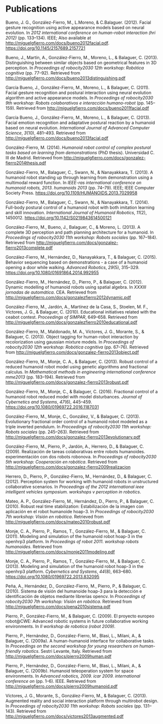 Publications
============

Bueno, J. G., González-Fierro, M., L.Moreno, & C.Balaguer. (2012). Facial gesture recognition using active appearance models based on neural evolution. In *2012 international conference on human-robot interaction (hri 2012)* (pp. 133–134). IEEE; Also available at <a href="http://miguelgfierro.com/docs/bueno2012facial.pdf" class="uri" class="uri">http://miguelgfierro.com/docs/bueno2012facial.pdf</a>. <a href="https://doi.org/10.1145/2157689.2157721" class="uri" class="uri">https://doi.org/10.1145/2157689.2157721</a>

Bueno, J., Martín, A., González-Fierro, M., Moreno, L., & Balaguer, C. (2013). Distinguishing between similar objects based on geometrical features in 3D perception. In *Proceedings of robocity2030 12th workshop: Robótica cognitiva* (pp. 77–92). Retrieved from <a href="http://miguelgfierro.com/docs/bueno2013distinguishing.pdf" class="uri" class="uri">http://miguelgfierro.com/docs/bueno2013distinguishing.pdf</a>

García Bueno, J., González-Fierro, M., Moreno, L., & Balaguer, C. (2011). Facial gesture recognition and postural interaction using neural evolution algorithm and active appearance models. In *Proceedings of robocity2030 9th workshop: Robots colaborativos e interacción humano-robot* (pp. 145–159). Retrieved from <a href="http://miguelgfierro.com/docs/bueno2011facial.pdf" class="uri" class="uri">http://miguelgfierro.com/docs/bueno2011facial.pdf</a>

García Bueno, J., González-Fierro, M., Moreno, L., & Balaguer, C. (2013). Facial emotion recognition and adaptative postural reaction by a humanoid based on neural evolution. *International Journal of Advanced Computer Science*, *3*(10), 481–493. Retrieved from <a href="http://miguelgfierro.com/docs/bueno2013facial.pdf" class="uri" class="uri">http://miguelgfierro.com/docs/bueno2013facial.pdf</a>

González-Fierro, M. (2014). *Humanoid robot control of complex postural tasks based on learning from demonstrations* (PhD thesis). Universidad C. III de Madrid. Retrieved from <a href="http://miguelgfierro.com/docs/gonzalez-fierro2014thesis.pdf" class="uri" class="uri">http://miguelgfierro.com/docs/gonzalez-fierro2014thesis.pdf</a>

González-Fierro, M., Balaguer, C., Swann, N., & Nanayakkara, T. (2013). A humanoid robot standing up through learning from demonstration using a multimodal reward function. In *IEEE-ras international conference on humanoid robots, 2013. humanoids 2013* (pp. 74–79). IEEE; IEEE Computer Society Press. <a href="https://doi.org/10.1109/HUMANOIDS.2013.7029958" class="uri" class="uri">https://doi.org/10.1109/HUMANOIDS.2013.7029958</a>

González-Fierro, M., Balaguer, C., Swann, N., & Nanayakkara, T. (2014). Full-body postural control of a humanoid robot with both imitation learning and skill innovation. *International Journal of Humanoid Robotics*, *11*(2), 1450012. <a href="https://doi.org/10.1142/S0219843614500121" class="uri" class="uri">https://doi.org/10.1142/S0219843614500121</a>

González-Fierro, M., Bueno, J., Balaguer, C., & Moreno, L. (2013). A complete 3D perception and path planning architecture for a humanoid. In *Proceedings of robocity2030 11th workshop: Robots sociales* (pp. 167–184). Retrieved from <a href="http://miguelgfierro.com/docs/gonzalez-fierro2013complete.pdf" class="uri" class="uri">http://miguelgfierro.com/docs/gonzalez-fierro2013complete.pdf</a>

González-Fierro, M., Hernández, D., Nanayakkara, T., & Balaguer, C. (2015). Behavior sequencing based on demonstrations - a case of a humanoid opening a door while walking. *Advanced Robotics*, *29*(5), 315–329. <a href="https://doi.org/10.1080/01691864.2014.992955" class="uri" class="uri">https://doi.org/10.1080/01691864.2014.992955</a>

González-Fierro, M., Hernández, D., Pierro, P., & Balaguer, C. (2012). Dynamic modelling of humanoid robots using spatial algebra. In *XXXIII jornadas de automática*. CEA. Retrieved from <a href="http://miguelgfierro.com/docs/gonzalezfierro2012dynamic.pdf" class="uri" class="uri">http://miguelgfierro.com/docs/gonzalezfierro2012dynamic.pdf</a>

González-Fierro, M., Jardón, A., Martínez de la Casa, S., Stoelen, M. F., Víctores, J. G., & Balaguer, C. (2010). Educational initiatives related with the ceabot contest. *Proceedings of SIMPAR*, 649–658. Retrieved from <a href="http://miguelgfierro.com/docs/gonzalezfierro2010educational.pdf" class="uri" class="uri">http://miguelgfierro.com/docs/gonzalezfierro2010educational.pdf</a>

González-Fierro, M., Maldonado, M. A., Víctores, J. G., Morante, S., & Balaguer, C. (2013). Object tagging for human-robot interaction by recolorization using gaussian mixture models. In *Proceedings of robocity2030 12th workshop: Robótica cognitiva* (pp. 67–76). Retrieved from <a href="http://miguelgfierro.com/docs/gonzalez-fierro2013object.pdf" class="uri" class="uri">http://miguelgfierro.com/docs/gonzalez-fierro2013object.pdf</a>

González-Fierro, M., Monje, C. A., & Balaguer, C. (2013). Robust control of a reduced humanoid robot model using genetic algorithms and fractional calculus. In *Mathematical methods in engineering international conference mme2013* (pp. 183–194). Retrieved from <a href="http://miguelgfierro.com/docs/gonzalez-fierro2013robust.pdf" class="uri" class="uri">http://miguelgfierro.com/docs/gonzalez-fierro2013robust.pdf</a>

González-Fierro, M., Monje, C., & Balaguer, C. (2016). Fractional control of a humanoid robot reduced model with model disturbances. *Journal of Cybernetics and Systems*, *47*(6), 445–459. <a href="https://doi.org/10.1080/01969722.2016.1187031" class="uri" class="uri">https://doi.org/10.1080/01969722.2016.1187031</a>

González-Fierro, M., Monje, C., González, V., & Balaguer, C. (2013). Evolutionary fractional order control of a humanoid robot modeled as a triple inverted pendulum. In *Proceedings of robocity2030 11th workshop: Robots sociales* (pp. 245–263). Retrieved from <a href="http://miguelgfierro.com/docs/gonzalez-fierro2013evolutionary.pdf" class="uri" class="uri">http://miguelgfierro.com/docs/gonzalez-fierro2013evolutionary.pdf</a>

González-Fierro, M., Pierro, P., Jardón, A., Herrero, D., & Balaguer, C. (2009). Realización de tareas colaborativas entre robots humanoides. experimentación con dos robots robonova. In *Proceedings of robocity2030 5th workshop: Cooperación en robótica*. Retrieved from <a href="http://miguelgfierro.com/docs/gonzalez-fierro2009realizacion" class="uri" class="uri">http://miguelgfierro.com/docs/gonzalez-fierro2009realizacion</a>

Herrero, D., Pierro, P., González-Fierro, M., Hernández, D., & Balaguer, C. (2012). Perception system for working with humanoid robots in unstructured collaborative scenarios. In *Proceedings of the 2012 international ieee intelligent vehicles symposium. workshops v perception in robotics*.

Mateo, A. P., González-Fierro, M., Hernández, D., Pierro, P., & Balaguer, C. (2010). Robust real time stabilization: Estabilización de la imagen con aplicación en el robot humanoide hoap-3. In *Proceedings of robocity2030 7th workshop: Visión en robótica*. Retrieved from <a href="http://miguelgfierro.com/docs/mateo2010robust.pdf" class="uri" class="uri">http://miguelgfierro.com/docs/mateo2010robust.pdf</a>

Monje, C. A., Pierro, P., Ramos, T., González-Fierro, M., & Balaguer, C. (2011). Modeling and simulation of the humanoid robot hoap-3 in the openhrp3 platform. In *Proceedings of robot 2011. workshop robots humanoides*. Retrieved from <a href="http://miguelgfierro.com/docs/monje2011modeling.pdf" class="uri" class="uri">http://miguelgfierro.com/docs/monje2011modeling.pdf</a>

Monje, C. A., Pierro, P., Ramos, T., González-Fierro, M., & Balaguer, C. (2013). Modeling and simulation of the humanoid robot hoap-3 in the openhrp3 platform. *Cybernetics and Systems*, *44*(8), 663–680. <a href="https://doi.org/10.1080/01969722.2013.832095" class="uri" class="uri">https://doi.org/10.1080/01969722.2013.832095</a>

Peña, A., Hernández, D., González-Fierro, M., Pierro, P., & Balaguer, C. (2010). Sistema de visión del humanoide hoap-3 para la detección e identificación de objetos mediante librerías opencv. In *Proceedings of robocity2030 7th workshop: Visión en robótica*. Retrieved from <a href="http://miguelgfierro.com/docs/pena2010sistema.pdf" class="uri" class="uri">http://miguelgfierro.com/docs/pena2010sistema.pdf</a>

Pierro, P., González-Fierro, M., & Balaguer, C. (2009). El proyecto europeo robot@CWE: Advanced robotic systems in future collaborative working environments. In *II workshop de robotica (robot 2009)*.

Pierro, P., Hernández, D., González-Fierro, M., Blasi, L., Milani, A., & Balaguer, C. (2009a). A human-humanoid interface for collaborative tasks. In *Proceedings on the second workshop for young researchers on human-friendly robotics*. Sestri Levante, Italy. Retrieved from <a href="http://miguelgfierro.com/docs/pierro2009human.pdf" class="uri" class="uri">http://miguelgfierro.com/docs/pierro2009human.pdf</a>

Pierro, P., Hernández, D., González-Fierro, M., Blasi, L., Milani, A., & Balaguer, C. (2009b). Humanoid teleoperation system for space environments. In *Advanced robotics, 2009. icar 2009. international conference on* (pp. 1–6). IEEE. Retrieved from <a href="http://miguelgfierro.com/docs/pierro2009humanoid.pdf" class="uri" class="uri">http://miguelgfierro.com/docs/pierro2009humanoid.pdf</a>

Víctores, J. G., Morante, S., González-Fierro, M., & Balaguer, C. (2013). Augmented reality and social interaction platform through multirobot design. In *Proceedings of robocity2030 11th workshop: Robots sociales* (pp. 131–143). Retrieved from <a href="http://miguelgfierro.com/docs/victores2013augmented.pdf" class="uri" class="uri">http://miguelgfierro.com/docs/victores2013augmented.pdf</a>
